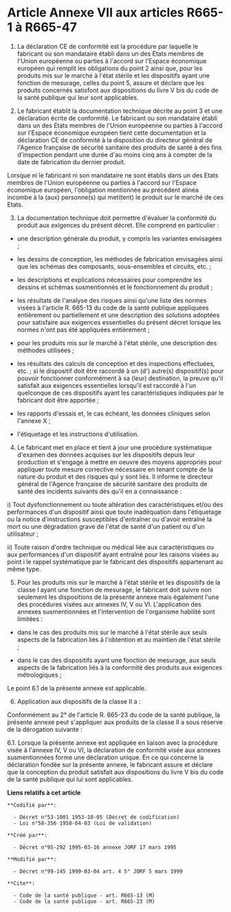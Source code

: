 # Article Annexe VII aux articles R665-1 à R665-47

1. La déclaration CE de conformité est la procédure par laquelle le fabricant ou son mandataire établi dans un des Etats
membres de l'Union européenne ou parties à l'accord sur l'Espace économique européen qui remplit les obligations du point 2
ainsi que, pour les produits mis sur le marché à l'état stérile et les dispositifs ayant une fonction de mesurage, celles du
point 5, assure et déclare que les produits concernés satisfont aux dispositions du livre V bis du code de la santé publique
qui leur sont applicables.

2. Le fabricant établit la documentation technique décrite au point 3 et une déclaration écrite de conformité. Le fabricant
ou son mandataire établi dans un des Etats membres de l'Union européenne ou parties à l'accord sur l'Espace économique
européen tient cette documentation et la déclaration CE de conformité à la disposition du directeur général de l'Agence
française de sécurité sanitaire des produits de santé à des fins d'inspection pendant une durée d'au moins cinq ans à compter
de la date de fabrication du dernier produit.

Lorsque ni le fabricant ni son mandataire ne sont établis dans un des Etats membres de l'Union européenne ou parties à
l'accord sur l'Espace économique européen, l'obligation mentionnée au précédent alinéa incombe à la (aux) personne(s) qui
met(tent) le produit sur le marché de ces Etats.

3. La documentation technique doit permettre d'évaluer la conformité du produit aux exigences du présent décret. Elle
comprend en particulier :

- une description générale du produit, y compris les variantes envisagées ;

- les dessins de conception, les méthodes de fabrication envisagées ainsi que les schémas des composants, sous-ensembles et
circuits, etc. ;

- les descriptions et explications nécessaires pour comprendre les dessins et schémas susmentionnés et le fonctionnement du
produit ;

- les résultats de l'analyse des risques ainsi qu'une liste des normes visées à l'article R. 665-13 du code de la santé
publique appliquées entièrement ou partiellement et une description des solutions adoptées pour satisfaire aux exigences
essentielles du présent décret lorsque les normes n'ont pas été appliquées entièrement ;

- pour les produits mis sur le marché à l'état stérile, une description des méthodes utilisées ;

- les résultats des calculs de conception et des inspections effectuées, etc. ; si le dispositif doit être raccordé à un (d')
autre(s) dispositif(s) pour pouvoir fonctionner conformément à sa (leur) destination, la preuve qu'il satisfait aux exigences
essentielles lorsqu'il est raccordé à l'un quelconque de ces dispositifs ayant les caractéristiques indiquées par le
fabricant doit être apportée ;

- les rapports d'essais et, le cas échéant, les données cliniques selon l'annexe X ;

- l'étiquetage et les instructions d'utilisation.

4. Le fabricant met en place et tient à jour une procédure systématique d'examen des données acquises sur les dispositifs
depuis leur production et s'engage à mettre en oeuvre des moyens appropriés pour appliquer toute mesure corrective nécessaire
en tenant compte de la nature du produit et des risques qui y sont liés. Il informe le directeur général de l'Agence
française de sécurité sanitaire des produits de santé des incidents suivants dès qu'il en a connaissance :

i) Tout dysfonctionnement ou toute altération des caractéristiques et/ou des performances d'un dispositif ainsi que toute
inadéquation dans l'étiquetage ou la notice d'instructions susceptibles d'entraîner ou d'avoir entraîné la mort ou une
dégradation grave de l'état de santé d'un patient ou d'un utilisateur ;

ii) Toute raison d'ordre technique ou médical liée aux caractéristiques ou aux performances d'un dispositif ayant entraîné
pour les raisons visées au point i le rappel systématique par le fabricant des dispositifs appartenant au même type.

5. Pour les produits mis sur le marché à l'état stérile et les dispositifs de la classe I ayant une fonction de mesurage, le
fabricant doit suivre non seulement les dispositions de la présente annexe mais également l'une des procédures visées aux
annexes IV, V ou VI. L'application des annexes susmentionnées et l'intervention de l'organisme habilité sont limitées :

- dans le cas des produits mis sur le marché à l'état stérile aux seuls aspects de la fabrication liés à l'obtention et au
maintien de l'état stérile ;

- dans le cas des dispositifs ayant une fonction de mesurage, aux seuls aspects de la fabrication liés à la conformité des
produits aux exigences métrologiques ;

Le point 6.1 de la présente annexe est applicable.

6. Application aux dispositifs de la classe II a :

Conformément au 2° de l'article R. 665-23 du code de la santé publique, la présente annexe peut s'appliquer aux produits de
la classe II a sous réserve de la dérogation suivante :

6.1. Lorsque la présente annexe est appliquée en liaison avec la procédure visée à l'annexe IV, V ou VI, la déclaration de
conformité visée aux annexes susmentionnées forme une déclaration unique. En ce qui concerne la déclaration fondée sur la
présente annexe, le fabricant assure et déclare que la conception du produit satisfait aux dispositions du livre V bis du
code de la santé publique qui lui sont applicables.

**Liens relatifs à cet article**

	**Codifié par**:

	  - Décret n°53-1001 1953-10-05 (Décret de codification)
	  - Loi n°58-356 1958-04-03 (Loi de validation)

	**Créé par**:

	  - Décret n°95-292 1995-03-16 annexe JORF 17 mars 1995

	**Modifié par**:

	  - Décret n°99-145 1999-03-04 art. 4 5° JORF 5 mars 1999

	**Cite**:

	  - Code de la santé publique - art. R665-13 (M)
	  - Code de la santé publique - art. R665-23 (M)
